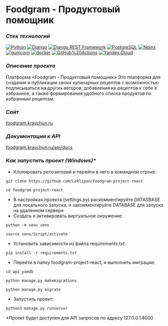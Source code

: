 # Foodgram - Продуктовый помощник

### _Стек технологий_
[![Python](https://img.shields.io/badge/-Python-464646?style=flat-square&logo=Python)](https://www.python.org/)
[![Django](https://img.shields.io/badge/-Django-464646?style=flat-square&logo=Django)](https://www.djangoproject.com/)
[![Django REST Framework](https://img.shields.io/badge/-Django%20REST%20Framework-464646?style=flat-square&logo=Django%20REST%20Framework)](https://www.django-rest-framework.org/)
[![PostgreSQL](https://img.shields.io/badge/-PostgreSQL-464646?style=flat-square&logo=PostgreSQL)](https://www.postgresql.org/)
[![Nginx](https://img.shields.io/badge/-NGINX-464646?style=flat-square&logo=NGINX)](https://nginx.org/ru/)
[![gunicorn](https://img.shields.io/badge/-gunicorn-464646?style=flat-square&logo=gunicorn)](https://gunicorn.org/)
[![docker](https://img.shields.io/badge/-Docker-464646?style=flat-square&logo=docker)](https://www.docker.com/)
[![GitHub%20Actions](https://img.shields.io/badge/-GitHub%20Actions-464646?style=flat-square&logo=GitHub%20actions)](https://github.com/features/actions)
[![Yandex.Cloud](https://img.shields.io/badge/-Yandex.Cloud-464646?style=flat-square&logo=Yandex.Cloud)](https://cloud.yandex.ru/)

### _Описание проекта_
Платформа «Foodgram - Продуктовый помощник»
Это платформа для создания и публикации своих кулинарных рецептов с возможностью подписываться на других авторов, добавления их рецептов к себе в избранное, а также формирования удобного списка продуктов по избранным рецептам.

### _Сайт_
[foodgram.kravchun.ru](foodgram.kravchun.ru)

### _Документация к API_
[foodgram.kravchun.ru/api/docs](foodgram.kravchun.ru/api/docs)

### _Как запустить проект (Windows)*_ 
* Клонировать репозиторий и перейти в него в командной строке:
```
git clone https://github.com/Loklipon/foodgram-project-react
```
```
cd foodgram-project-react
```
* В настройках проекта (settings.py) раскомментируйте DATASBASE для локального запуска, и закомментируйте DATABASE для запуска на удаленном сервере
* Создать и активировать виртуальное окружение:
```
python -m venv venv
```
```
source venv/Script/activate
```
* Установить зависимости из файла requirements.txt:
```
pip install -r requirements.txt
```
* Перейти в папку foodgram-project-react, и выполнить миграции:
```
cd api_yamdb
```
```
python manage.py makemigrations
```
```
python manage.py migrate
```
* Запустить проект:
```
python3 manage.py runserver
```
*Проект будет доступен для API запросов по адресу 127.0.0.1:8000